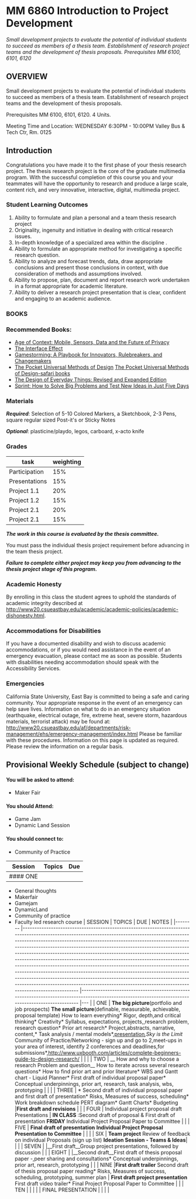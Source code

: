 # MM 6860 Introduction to Project Development

_Small development projects to evaluate the potential of individual students to succeed as members of a thesis team. Establishment of research project teams and the development of thesis proposals. Prerequisites MM 6100, 6101, 6120_

## OVERVIEW
Small development projects to evaluate the potential of individual students to succeed as members of a thesis team. Establishment of research project teams and the development of thesis proposals.

Prerequisites MM 6100, 6101, 6120. 4 Units.

Meeting Time and Location: WEDNESDAY 6:30PM - 10:00PM Valley Bus & Tech Ctr, Rm. 0125

## Introduction
Congratulations you have made it to the first phase of your thesis research project.  The thesis research project is the core of the graduate multimedia program.  With the successful completion of this course you and your teammates will have the opportunity to research and produce a large scale, content rich, and very innovative, interactive, digital, multimedia project.

### Student Learning Outcomes
1. Ability to formulate and plan a personal and a team thesis research project
2. Originality, ingenuity and initiative in dealing with critical research issues.
3. In-depth knowledge of a specialized area within the discipline .
4. Ability to formulate an appropriate method for investigating a specific research question.
5. Ability to analyze and forecast trends, data, draw appropriate conclusions and present those conclusions in context, with due consideration of methods and assumptions involved.
6. Ability to propose, plan, document and report research work undertaken in a format appropriate for academic literature.
7. Ability to deliver a research project presentation that is clear, confident and engaging to an academic audience.

### BOOKS

### Recommended Books:
* [Age of Context: Mobile, Sensors, Data and the Future of Privacy](https://amzn.to/2IXkMMo)
* [The Interface Effect](https://amzn.to/2GCsc9x)
* [Gamestorming: A Playbook for Innovators, Rulebreakers, and Changemakers](https://amzn.to/2Gf8p0D)
* [The Pocket Universal Methods of Design](https://amzn.to/2IIRd0V)
  [The Pocket Universal Methods of Design-safari books](http://proquest.safaribooksonline.com.proxylib.csueastbay.edu/book/design/9781631595349)
* [The Design of Everyday Things: Revised and Expanded Edition](https://amzn.to/2GhGEUq)
* [Sprint: How to Solve Big Problems and Test New Ideas in Just Five Days](https://amzn.to/2IMI8V1)

### Materials
___Required___: Selection of 5-10 Colored Markers, a Sketchbook, 2-3 Pens, square regular sized Post-it's or Sticky Notes

___Optional___: plasticine/playdo, legos, carboard, x-acto knife

### Grades
| task | weighting |
|---|---|
| Participation	| 15%|
| Presentations	| 15%|
| Project 1.1	| 20%|
| Project 1.2	| 15%|
| Project 2.1	| 20%|
| Project 2.1	| 15%|

___The work in this course is evaluated by the thesis committee.___

You must pass the individual thesis project requirement before advancing in the team thesis project.

___Failure to complete either project may keep you from advancing to the thesis project stage of this program.___

### Academic Honesty
By enrolling in this class the student agrees to uphold the standards of academic integrity described at http://www20.csueastbay.edu/academic/academic-policies/academic-dishonesty.html.

### Accommodations for Disabilities
If you have a documented disability and wish to discuss academic accommodations, or if you would need assistance in the event of an emergency evacuation, please contact me as soon as possible. Students with disabilities needing accommodation should speak with the Accessibility Services.

### Emergencies
California State University, East Bay is committed to being a safe and caring community. Your appropriate response in the event of an emergency can help save lives. Information on what to do in an emergency situation (earthquake, electrical outage, fire, extreme heat, severe storm, hazardous materials, terrorist attack) may be found at:
http://www20.csueastbay.edu/af/departments/risk-management/ehs/emergency-management/index.html
Please be familiar with these procedures. Information on this page is updated as required. Please review the information on a regular basis.

## Provisional Weekly Schedule (subject to change)
#### You will be asked to attend:
 * Maker Fair
#### You should Attend:
 * Game Jam
 * Dynamic Land Session

#### You should connect to:
 * Community of Practice

|Session|Topics|Due|
|--|--|--|
|#### ONE| 
* General thoughts
* Makerfair
* Gamejam
* DynamicLand
* Community of practice
* Faculty led research course
| SESSION 	| TOPICS 	| DUE 	|  NOTES	|
|--------	|--------------------------------------------------------------------------------------------------------------------------------------------------------------------------------------------------------------------------------------------------------------------------------------------------------------------------------------------------------------------------------------------------------------------------------------------------------------------------------------------------------------------------------------------------------------------------------------------------------------------------------------------------------------------------------------------------------------------------------------------------------------------------------------------	|---------------------------------------------------------------------------------------------------------------------------------------------------	|---	|
| ONE 	| __The big picture__(portfolio and job prospects) __The small picture__(definable, measurable, achievable, proposal template) How to learn everything* Rigor, depth,and critical thinking* Creativity* Syllabus, expectations, projects,,research problem, research question* Prior art research* Project,abstracts, narrative, content,* Task analysis / mental models*,[presentation](https://docs.google.com/presentation/d/e/2PACX-1vTvXSABGRKNj_3YxUFCPcB7bKyTpf_y719pieos53PBdjXOSEouBo6uInT_xIsfkBKcIL9_UtXaG96s/pub?start=false&loop=false&delayms=3000)*,Sky is the Limit* Community of Practice/Networking - sign up and go to 2,meet-ups in your area of interest, identify 2 conferences and deadlines,for submissions*,http://www.uxbooth.com/articles/complete-beginners-guide-to-design-research/ 	| 	|  	|
| TWO 	| __ How and why to choose a research Problem and question__ How to iterate across several research questions* How to find prior art and prior literature* WBS and Gantt chart - Liquid Planner* First draft of individual proposal paper* Conceptual underpinnings, prior art, research, task analysis, wbs, prototyping 	| 	|  	|
| THREE 	| * Second draft of individual proposal paper and first draft of presentation* Risks, Measures of success, scheduling* Work breakdown schedule PERT diagram* Gantt Charts* Budgeting 	|__First draft and revisions__ 	|  	|
| FOUR 	| Individual project proposal draft Presentations 	| __IN CLASS__ :Second draft of proposal & First draft of presentation __FRIDAY__ Individual Project Proposal Paper to Committee 	|  	|
| FIVE 	| __Final draft of presentation__ __Individual Project Proposal Presentation to Committee__ 	|  	|  	|
| SIX 	| __Team project__ Review of feedback on individual Proposals (sign up list) __Ideation Session - Teams & Ideas__|  	|  	|
| SEVEN 	|  	|__First draft__Group project presentations, followed by discussion 	|  	|
| EIGHT 	|  	|__Second draft__First draft of thesis proposal paper -,peer sharing and consultations* Conceptual underpinnings, prior art, research, prototyping 	|  	|
| NINE 	|__First draft trailer__ Second draft of thesis proposal paper reading* Risks, Measures of success, scheduling, prototyping, summer plan 	| __First draft project presentation__ First draft video trailer* Final Project Proposal Paper to Committee 	|  	|
| TEN 	|  	|  	|  	|
| FINAL PRESENTATION 	|  	|  	|  	|
